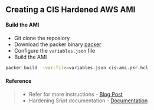
## Creating a CIS Hardened AWS AMI

#### Build the AMI
- Git clone the reposiory
- Download the packer binary [packer](https://learn.hashicorp.com/tutorials/packer/get-started-install-cli)
- Configure the `variables.json` file 
- Build the AMI
```sh
packer build  -var-file=variables.json cis-ami.pkr.hcl
```

#### Reference
> - Refer for more instructions - [Blog Post](https://bmacharia.com/creating-a-cis-level-1-hardened-aws-ami)
> - Hardening Sript documentation - [Documentation](https://github.com/thilinaba/aws-cis-ami/blob/dev/README.md)
